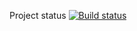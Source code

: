 Project status 
[![Build status](https://ci.appveyor.com/api/projects/status/s798ej4wpqj4g01p?svg=true)](https://ci.appveyor.com/project/blackartqa/autotest2-1)
